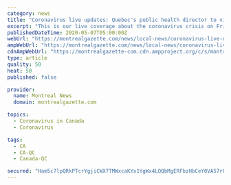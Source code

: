```yaml
---
category: news
title: "Coronavirus live updates: Quebec's public health director to visit Montreal North"
excerpt: "This is our live coverage about the coronavirus crisis on Friday, May 8. Questions or comments? Email: jmagder@postmedia.com We apologize, but this video has failed to load. Try refreshing your browser,"
publishedDateTime: 2020-05-07T05:00:00Z
webUrl: "https://montrealgazette.com/news/local-news/coronavirus-live-updates-quebecs-public-health-director-to-visit-montreal-north/"
ampWebUrl: "https://montrealgazette.com/news/local-news/coronavirus-live-updates-quebecs-public-health-director-to-visit-montreal-north/wcm/406fa5c0-cca3-4096-93e6-d6fbf29b3756/amp/"
cdnAmpWebUrl: "https://montrealgazette-com.cdn.ampproject.org/c/s/montrealgazette.com/news/local-news/coronavirus-live-updates-quebecs-public-health-director-to-visit-montreal-north/wcm/406fa5c0-cca3-4096-93e6-d6fbf29b3756/amp/"
type: article
quality: 50
heat: 50
published: false

provider:
  name: Montreal News
  domain: montrealgazette.com

topics:
  - Coronavirus in Canada
  - Coronavirus

tags:
  - CA
  - CA-QC
  - Canada-QC

secured: "Ham5c7lpQRkPTcrYgjiCWX7TMWxcaKYx1YgWx4LOQbMgERFbzHbCeY0VA57rOmp5qTT7RyDxCJefmzBOv8kn1wdbFh+kw0ih3AI7p8vVWCIxygE+23jcUrRZjmDLrPtSaZsYzZrgSUbJj9Urs/ErftaxS8X6Q+20XlHXCr6cVh7Utf5BHpVnXNK7eKcRsW9zf6JHfI2Nvgumrbt3ufKYRRlxytFapcKOLyE/Yym4zHfzzFR+hc9dssJijgk6/qML2WHEXGcmsOPrMJ5TNMYaXfOV+z2AuSSk+BkfNM1NIrXj7YoyI837/W/g0Eejqugm0ia6EO/NlLDhiBp0sIJguVTezcSnJWxxdgvZeLUonbFelds+Liz3TQpR+yjha8f4ksuXZSAeodmWjIt1Jn8Hb7GmQexB7x/9craBtLiut3KosbXKHF2tpWS4N8v9MJXYGpV1dhtJElvC8F7+9MMCtJaK1HP/9+jAYoP4B/NzAtM=;lqVGCRFhKrv40knoninuAg=="
---
```


